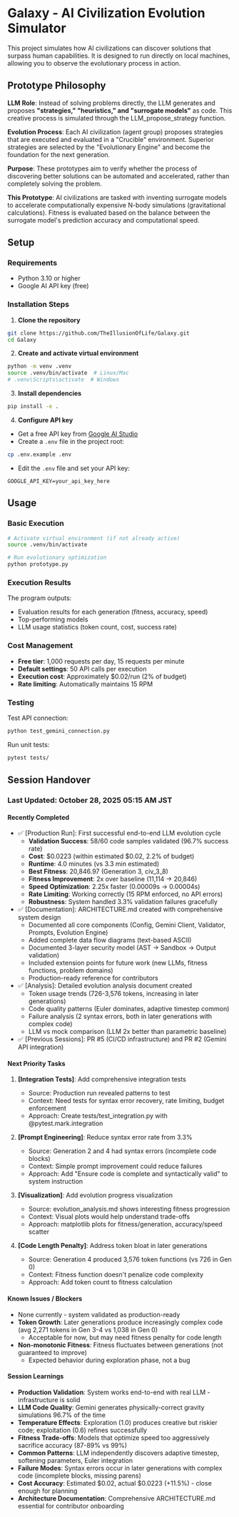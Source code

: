 # Galaxy - AI Civilization Evolution Simulator

This project simulates how AI civilizations can discover solutions that surpass human capabilities. It is designed to run directly on local machines, allowing you to observe the evolutionary process in action.

## Prototype Philosophy

**LLM Role**: Instead of solving problems directly, the LLM generates and proposes **"strategies," "heuristics," and "surrogate models"** as code. This creative process is simulated through the LLM_propose_strategy function.

**Evolution Process**: Each AI civilization (agent group) proposes strategies that are executed and evaluated in a "Crucible" environment. Superior strategies are selected by the "Evolutionary Engine" and become the foundation for the next generation.

**Purpose**: These prototypes aim to verify whether the process of discovering better solutions can be automated and accelerated, rather than completely solving the problem.

**This Prototype**: AI civilizations are tasked with inventing surrogate models to accelerate computationally expensive N-body simulations (gravitational calculations). Fitness is evaluated based on the balance between the surrogate model's prediction accuracy and computational speed.

## Setup

### Requirements
- Python 3.10 or higher
- Google AI API key (free)

### Installation Steps

1. **Clone the repository**
```bash
git clone https://github.com/TheIllusionOfLife/Galaxy.git
cd Galaxy
```

2. **Create and activate virtual environment**
```bash
python -m venv .venv
source .venv/bin/activate  # Linux/Mac
# .venv\Scripts\activate  # Windows
```

3. **Install dependencies**
```bash
pip install -e .
```

4. **Configure API key**
- Get a free API key from [Google AI Studio](https://aistudio.google.com/apikey)
- Create a `.env` file in the project root:
```bash
cp .env.example .env
```
- Edit the `.env` file and set your API key:
```
GOOGLE_API_KEY=your_api_key_here
```

## Usage

### Basic Execution

```bash
# Activate virtual environment (if not already active)
source .venv/bin/activate

# Run evolutionary optimization
python prototype.py
```

### Execution Results

The program outputs:
- Evaluation results for each generation (fitness, accuracy, speed)
- Top-performing models
- LLM usage statistics (token count, cost, success rate)

### Cost Management

- **Free tier**: 1,000 requests per day, 15 requests per minute
- **Default settings**: 50 API calls per execution
- **Execution cost**: Approximately $0.02/run (2% of budget)
- **Rate limiting**: Automatically maintains 15 RPM

### Testing

Test API connection:
```bash
python test_gemini_connection.py
```

Run unit tests:
```bash
pytest tests/
```

## Session Handover

### Last Updated: October 28, 2025 05:15 AM JST

#### Recently Completed
- ✅ [Production Run]: First successful end-to-end LLM evolution cycle
  - **Validation Success**: 58/60 code samples validated (96.7% success rate)
  - **Cost**: $0.0223 (within estimated $0.02, 2.2% of budget)
  - **Runtime**: 4.0 minutes (vs 3.3 min estimated)
  - **Best Fitness**: 20,846.97 (Generation 3, civ_3_8)
  - **Fitness Improvement**: 2x over baseline (11,114 → 20,846)
  - **Speed Optimization**: 2.25x faster (0.00009s → 0.00004s)
  - **Rate Limiting**: Working correctly (15 RPM enforced, no API errors)
  - **Robustness**: System handled 3.3% validation failures gracefully
- ✅ [Documentation]: ARCHITECTURE.md created with comprehensive system design
  - Documented all core components (Config, Gemini Client, Validator, Prompts, Evolution Engine)
  - Added complete data flow diagrams (text-based ASCII)
  - Documented 3-layer security model (AST → Sandbox → Output validation)
  - Included extension points for future work (new LLMs, fitness functions, problem domains)
  - Production-ready reference for contributors
- ✅ [Analysis]: Detailed evolution analysis document created
  - Token usage trends (726-3,576 tokens, increasing in later generations)
  - Code quality patterns (Euler dominates, adaptive timestep common)
  - Failure analysis (2 syntax errors, both in later generations with complex code)
  - LLM vs mock comparison (LLM 2x better than parametric baseline)
- ✅ [Previous Sessions]: PR #5 (CI/CD infrastructure) and PR #2 (Gemini API integration)

#### Next Priority Tasks
1. **[Integration Tests]**: Add comprehensive integration tests
   - Source: Production run revealed patterns to test
   - Context: Need tests for syntax error recovery, rate limiting, budget enforcement
   - Approach: Create tests/test_integration.py with @pytest.mark.integration

2. **[Prompt Engineering]**: Reduce syntax error rate from 3.3%
   - Source: Generation 2 and 4 had syntax errors (incomplete code blocks)
   - Context: Simple prompt improvement could reduce failures
   - Approach: Add "Ensure code is complete and syntactically valid" to system instruction

3. **[Visualization]**: Add evolution progress visualization
   - Source: evolution_analysis.md shows interesting fitness progression
   - Context: Visual plots would help understand trade-offs
   - Approach: matplotlib plots for fitness/generation, accuracy/speed scatter

4. **[Code Length Penalty]**: Address token bloat in later generations
   - Source: Generation 4 produced 3,576 token functions (vs 726 in Gen 0)
   - Context: Fitness function doesn't penalize code complexity
   - Approach: Add token count to fitness calculation

#### Known Issues / Blockers
- None currently - system validated as production-ready
- **Token Growth**: Later generations produce increasingly complex code (avg 2,271 tokens in Gen 3-4 vs 1,038 in Gen 0)
  - Acceptable for now, but may need fitness penalty for code length
- **Non-monotonic Fitness**: Fitness fluctuates between generations (not guaranteed to improve)
  - Expected behavior during exploration phase, not a bug

#### Session Learnings
- **Production Validation**: System works end-to-end with real LLM - infrastructure is solid
- **LLM Code Quality**: Gemini generates physically-correct gravity simulations 96.7% of the time
- **Temperature Effects**: Exploration (1.0) produces creative but riskier code; exploitation (0.6) refines successfully
- **Fitness Trade-offs**: Models that optimize speed too aggressively sacrifice accuracy (87-89% vs 99%)
- **Common Patterns**: LLM independently discovers adaptive timestep, softening parameters, Euler integration
- **Failure Modes**: Syntax errors occur in later generations with complex code (incomplete blocks, missing parens)
- **Cost Accuracy**: Estimated $0.02, actual $0.0223 (+11.5%) - close enough for planning
- **Architecture Documentation**: Comprehensive ARCHITECTURE.md essential for contributor onboarding
